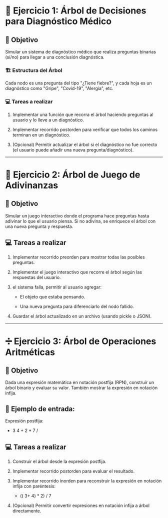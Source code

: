 # 🧠 Ejercicio 1: Árbol de Decisiones para Diagnóstico Médico
## 🎯 Objetivo
Simular un sistema de diagnóstico médico que realiza preguntas binarias (sí/no) para llegar a una conclusión diagnóstica.

### 🏗 Estructura del Árbol
Cada nodo es una pregunta del tipo "¿Tiene fiebre?", y cada hoja es un diagnóstico como "Gripe", "Covid-19", "Alergia", etc.

### 💻 Tareas a realizar
1. Implementar una función que recorra el árbol haciendo preguntas al usuario y lo lleve a un diagnóstico.

2. Implementar recorrido postorden para verificar que todos los caminos terminan en un diagnóstico.

3. (Opcional) Permitir actualizar el árbol si el diagnóstico no fue correcto (el usuario puede añadir una nueva pregunta/diagnóstico).

----

# 🎲 Ejercicio 2: Árbol de Juego de Adivinanzas
## 🎯 Objetivo
Simular un juego interactivo donde el programa hace preguntas hasta adivinar lo que el usuario piensa. Si no adivina, se enriquece el árbol con una nueva pregunta y respuesta.

## 💻 Tareas a realizar
1. Implementar recorrido preorden para mostrar todas las posibles preguntas.

2. Implementar el juego interactivo que recorre el árbol según las respuestas del usuario.

3. el sistema falla, permitir al usuario agregar:

   * El objeto que estaba pensando.

   * Una nueva pregunta para diferenciarlo del nodo fallido.

4. Guardar el árbol actualizado en un archivo (usando pickle o JSON).

---

# ➗ Ejercicio 3: Árbol de Operaciones Aritméticas
## 🎯 Objetivo
Dada una expresión matemática en notación postfija (RPN), construir un árbol binario y evaluar su valor. También mostrar la expresión en notación infija.

## 🧮 Ejemplo de entrada:
Expresión postfija:
* 3 4 + 2 * 7 /


## 💻 Tareas a realizar
1. Construir el árbol desde la expresión postfija.

2. Implementar recorrido postorden para evaluar el resultado.

3. Implementar recorrido inorden para reconstruir la expresión en notación infija con paréntesis:
   * (( 3+ 4) * 2) / 7 

4. (Opcional) Permitir convertir expresiones en notación infija a árbol directamente.
